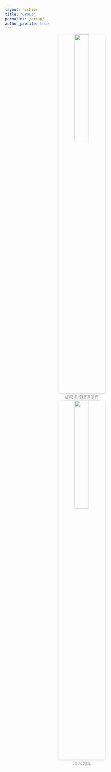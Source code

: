 ```yaml
---
layout: archive
title: "Group"
permalink: /group/
author_profile: true
---
```


<center>
    <img style="width: 30%; border-radius: 0.32em;
    box-shadow: 0 2px 5px 0 rgba(35,36,38,.12),0 2px 10px 0 rgba(35,36,38,.08);" 
    src="https://free-img.400040.xyz/4/2024/12/31/6773e63512c1a.jpg">
    <br>
    <div style="color:orange; border-bottom: 1px solid #d9d9d7;
    display: inline-block;
    color: #999;
    padding: 2px;">成都绕城绿道骑行</div>
</center>

<center>
    <img style="width: 30%; border-radius: 0.32em;
    box-shadow: 0 2px 5px 0 rgba(35,36,38,.12),0 2px 10px 0 rgba(35,36,38,.08);" 
    src="https://free-img.400040.xyz/4/2024/12/31/6773e635474d2.jpeg">
    <br>
    <div style="color:orange; border-bottom: 1px solid #d9d9d7;
    display: inline-block;
    color: #999;
    padding: 2px;">2024跨年</div>
</center>
